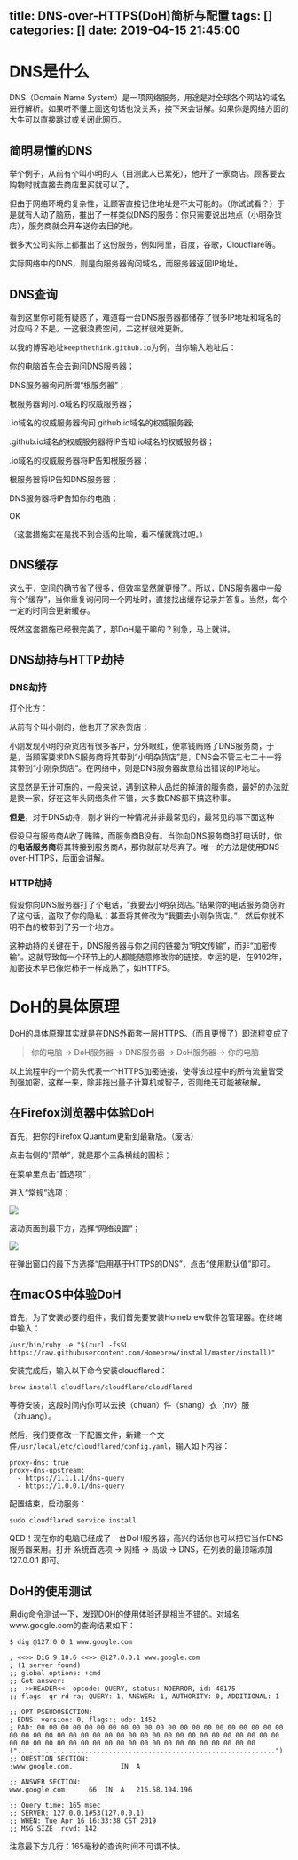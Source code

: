 title: DNS-over-HTTPS(DoH)简析与配置
tags: []
categories: []
date: 2019-04-15 21:45:00
---
# DNS是什么

DNS（Domain Name System）是一项网络服务，用途是对全球各个网站的域名进行解析。如果听不懂上面这句话也没关系，接下来会讲解。如果你是网络方面的大牛可以直接跳过或关闭此网页。

## 简明易懂的DNS

举个例子，从前有个叫小明的人（目测此人已累死），他开了一家商店。顾客要去购物时就直接去商店里买就可以了。

但由于网络环境的复杂性，让顾客直接记住地址是不太可能的。（你试试看？）于是就有人动了脑筋，推出了一样类似DNS的服务：你只需要说出地点（小明杂货店），服务商就会开车送你去目的地。

很多大公司实际上都推出了这份服务，例如阿里，百度，谷歌，Cloudflare等。

实际网络中的DNS，则是向服务器询问域名，而服务器返回IP地址。

## DNS查询

看到这里你可能有疑惑了，难道每一台DNS服务器都储存了很多IP地址和域名的对应吗？不是。一这很浪费空间，二这样很难更新。

以我的博客地址`keepthethink.github.io`为例，当你输入地址后：

你的电脑首先会去询问DNS服务器；

DNS服务器询问所谓“根服务器”；

根服务器询问.io域名的权威服务器；

.io域名的权威服务器询问.github.io域名的权威服务器;

.github.io域名的权威服务器将IP告知.io域名的权威服务器；

.io域名的权威服务器将IP告知根服务器；

根服务器将IP告知DNS服务器；

DNS服务器将IP告知你的电脑；

OK

（这套措施实在是找不到合适的比喻，看不懂就跳过吧。）

## DNS缓存

这么干，空间的确节省了很多，但效率显然就更慢了。所以，DNS服务器中一般有个“缓存”，当你重复询问同一个网址时，直接找出缓存记录并答复。当然，每个一定的时间会更新缓存。

既然这套措施已经很完美了，那DoH是干嘛的？别急，马上就讲。

## DNS劫持与HTTP劫持

### DNS劫持

打个比方：

从前有个叫小刚的，他也开了家杂货店；

小刚发现小明的杂货店有很多客户，分外眼红，便拿钱贿赂了DNS服务商，于是，当顾客要求DNS服务商将其带到“小明杂货店”是，DNS会不管三七二十一将其带到“小刚杂货店”。在网络中，则是DNS服务器故意给出错误的IP地址。

这显然是无计可施的，一般来说，遇到这种人品烂的掉渣的服务商，最好的办法就是换一家，好在这年头网络条件不错，大多数DNS都不搞这种事。

**但是**，对于DNS劫持，刚才讲的一种情况并非最常见的，最常见的事下面这种：

假设只有服务商A收了贿赂，而服务商B没有。当你向DNS服务商B打电话时，你的**电话服务商**将其转接到服务商A，那你就前功尽弃了。唯一的方法是使用DNS-over-HTTPS，后面会讲解。

### HTTP劫持

假设你向DNS服务器打了个电话，“我要去小明杂货店。”结果你的电话服务商窃听了这句话，盗取了你的隐私；甚至将其修改为“我要去小刚杂货店。”，然后你就不明不白的被带到了另一个地方。

这种劫持的关键在于，DNS服务器与你之间的链接为“明文传输”，而非“加密传输”。这就导致每一个环节上的人都能随意修改你的链接。幸运的是，在9102年，加密技术早已像烂柿子一样成熟了，如HTTPS。

# DoH的具体原理

DoH的具体原理其实就是在DNS外面套一层HTTPS。（而且更慢了）即流程变成了

> 你的电脑 -> DoH服务器 -> DNS服务器 -> DoH服务器 -> 你的电脑

以上流程中的一个箭头代表一个HTTPS加密链接，使得该过程中的所有流量皆受到强加密，这样一来，除非拖出量子计算机或智子，否则绝无可能被破解。

## 在Firefox浏览器中体验DoH

首先，把你的Firefox Quantum更新到最新版。（废话）

点击右侧的“菜单”，就是那个三条横线的图标；

在菜单里点击“首选项”；

进入“常规”选项；

![](https://keepthethink.github.io/images/Jietu20190416-142149@2x.jpg)

滚动页面到最下方，选择“网络设置”；

![](https://keepthethink.github.io/images/Jietu20190416-142524@2x.jpg)

在弹出窗口的最下方选择“启用基于HTTPS的DNS”，点击“使用默认值”即可。

## 在macOS中体验DoH

首先，为了安装必要的组件，我们首先要安装Homebrew软件包管理器。在终端中输入：

```shell
/usr/bin/ruby -e "$(curl -fsSL https://raw.githubusercontent.com/Homebrew/install/master/install)"
```

安装完成后，输入以下命令安装cloudflared：

```
brew install cloudflare/cloudflare/cloudflared
```
等待安装，这段时间内你可以去换（chuan）件（shang）衣（nv）服（zhuang）。

然后，我们要修改一下配置文件，新建一个文件`/usr/local/etc/cloudflared/config.yaml`，输入如下内容：

```
proxy-dns: true
proxy-dns-upstream:
  - https://1.1.1.1/dns-query
  - https://1.0.0.1/dns-query
```

配置结束，启动服务：

```
sudo cloudflared service install
```

QED！现在你的电脑已经成了一台DoH服务器，高兴的话你也可以把它当作DNS服务器来用。打开 系统首选项 -> 网络 -> 高级 -> DNS，在列表的最顶端添加 127.0.0.1 即可。

## DoH的使用测试

用dig命令测试一下，发现DOH的使用体验还是相当不错的。对域名www.google.com的查询结果如下：

```
$ dig @127.0.0.1 www.google.com

; <<>> DiG 9.10.6 <<>> @127.0.0.1 www.google.com
; (1 server found)
;; global options: +cmd
;; Got answer:
;; ->>HEADER<<- opcode: QUERY, status: NOERROR, id: 48175
;; flags: qr rd ra; QUERY: 1, ANSWER: 1, AUTHORITY: 0, ADDITIONAL: 1

;; OPT PSEUDOSECTION:
; EDNS: version: 0, flags:; udp: 1452
; PAD: 00 00 00 00 00 00 00 00 00 00 00 00 00 00 00 00 00 00 00 00 00 00 00 00 00 00 00 00 00 00 00 00 00 00 00 00 00 00 00 00 00 00 00 00 00 00 00 00 00 00 00 00 00 00 00 00 00 00 00 00 00 00 00 00 00 (".................................................................")
;; QUESTION SECTION:
;www.google.com.			IN	A

;; ANSWER SECTION:
www.google.com.		66	IN	A	216.58.194.196

;; Query time: 165 msec
;; SERVER: 127.0.0.1#53(127.0.0.1)
;; WHEN: Tue Apr 16 16:33:38 CST 2019
;; MSG SIZE  rcvd: 142
```

注意最下方几行：165毫秒的查询时间不可谓不快。